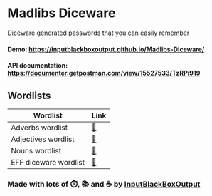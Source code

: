 # Madlibs Diceware
Diceware generated passwords that you can easily remember

#### Demo: https://inputblackboxoutput.github.io/Madlibs-Diceware/

#### API documentation: https://documenter.getpostman.com/view/15527533/TzRPi919

## Wordlists
|Wordlist|Link|
|--|--|
|Adverbs wordlist     |[🔗](wordlists/adverbs.txt)|
|Adjectives wordlist  |[🔗](wordlists/adjectives.txt)|
|Nouns wordlist       |[🔗](wordlists/nouns.txt)|
|EFF diceware wordlist|[🔗](wordlists/eff-wordlist.txt)|

### Made with lots of ⏱️, 📚 and ☕ by [InputBlackBoxOutput](https://github.com/InputBlackBoxOutput)

